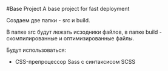 #Base Project
A base project for fast deployment

Создаем две папки - src и build.

В папке src будут лежать исзодники файлов, в папке build - скомпилированные и оптимизированные файлы.

Будут использоваться:
* CSS-препроцессор Sass с синтаксисом SCSS